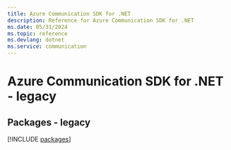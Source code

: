 ```yaml
---
title: Azure Communication SDK for .NET
description: Reference for Azure Communication SDK for .NET
ms.date: 05/31/2024
ms.topic: reference
ms.devlang: dotnet
ms.service: communication
---
```

# Azure Communication SDK for .NET - legacy
## Packages - legacy
[!INCLUDE [packages](communication-index.md)]